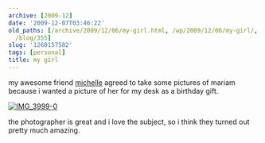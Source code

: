```yaml
---
archive: [2009-12]
date: '2009-12-07T03:46:22'
old_paths: [/archive/2009/12/06/my-girl.html, /wp/2009/12/06/my-girl/, /2009/12/06/my-girl/,
  /blog/355]
slug: '1260157582'
tags: [personal]
title: my girl
---
```


my awesome friend [michelle][1] agreed to take some pictures of mariam
because i wanted a picture of her for my desk as a birthday gift.

[![IMG_3999-0][2]][3]

the photographer is great and i love the subject, so i think they turned
out pretty much amazing.

[1]: http://thecuriousincidentofmichelle.blogspot.com/
[2]: http://farm3.static.flickr.com/2800/4142463968_a329c552c5.jpg
[3]: http://www.flickr.com/photos/28471535@N02/4142463968 (View 'IMG_3999-0' on Flickr.com)

